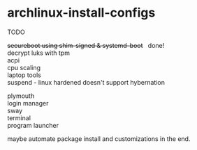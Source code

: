 # archlinux-install-configs

TODO <br/>

~~secureboot using shim-signed & systemd-boot~~ &nbsp; done! <br/> 
decrypt luks with tpm </br>
acpi <br/>
cpu scaling <br/>
laptop tools <br/>
suspend - linux hardened doesn't support hybernation <br/>

plymouth <br/>
login manager <br/>
sway <br/>
   terminal <br/>
   program launcher <br/>

maybe automate package install and customizations in the end.
